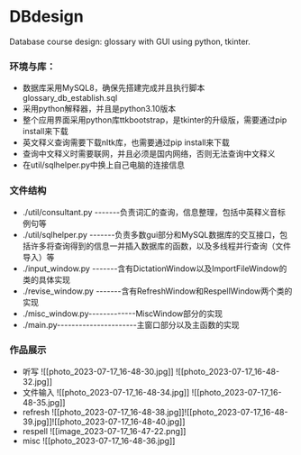 # DBdesign
Database course design: glossary with GUI using python, tkinter.

### 环境与库：
- 数据库采用MySQL8，确保先搭建完成并且执行脚本glossary_db_establish.sql
- 采用python解释器，并且是python3.10版本
- 整个应用界面采用python库ttkbootstrap，是tkinter的升级版，需要通过pip install来下载
- 英文释义查询需要下载nltk库，也需要通过pip install来下载
- 查询中文释义时需要联网，并且必须是国内网络，否则无法查询中文释义
- 在util/sqlhelper.py中换上自己电脑的连接信息

### 文件结构
- ./util/consultant.py      -------负责词汇的查询，信息整理，包括中英释义音标例句等
- ./util/sqlhelper.py        -------负责多数gui部分和MySQL数据库的交互接口，包括许多将查询得到的信息一并插入数据库的函数，以及多线程并行查询（文件导入）等
- ./input_window.py       -------含有DictationWindow以及ImportFileWindow的类的具体实现
- ./revise_window.py      -------含有RefreshWindow和RespellWindow两个类的实现  
- ./misc_window.py-------------MiscWindow部分的实现
- ./main.py----------------------主窗口部分以及主函数的实现

### 作品展示
- 听写
![[photo_2023-07-17_16-48-30.jpg]]
![[photo_2023-07-17_16-48-32.jpg]]
- 文件输入
![[photo_2023-07-17_16-48-34.jpg]]
![[photo_2023-07-17_16-48-35.jpg]]
- refresh
![[photo_2023-07-17_16-48-38.jpg]]![[photo_2023-07-17_16-48-39.jpg]]![[photo_2023-07-17_16-48-40.jpg]]
- respell
![[image_2023-07-17_16-47-22.png]]
- misc
![[photo_2023-07-17_16-48-36.jpg]]